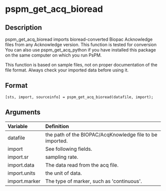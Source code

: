 # pspm_get_acq_bioread
## Description
pspm_get_acq_bioread imports bioread-converted Biopac Acknowledge files from any Acknowledge version. This function is tested for conversion You can also use pspm_get_acq_python if you have installed this package on the same computer on which you run PsPM.

This function is based on sample files, not on proper documentation of the file format. Always check your imported data before using it. 

## Format
`[sts, import, sourceinfo] = pspm_get_acq_bioread(datafile, import);`

## Arguments
| Variable | Definition |
|:--|:--|
| datafile | the path of the BIOPAC/AcqKnowledge file to be imported. |
| import | See following fields. |
| import.sr | sampling rate. |
| import.data | The data read from the acq file. |
| import.units | the unit of data. |
| import.marker | The type of marker, such as 'continuous'. |
